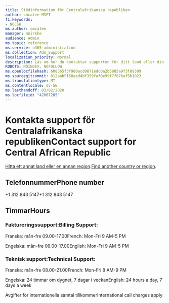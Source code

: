 ```yaml
---
title: Stödinformation för Centralafrikanska republiken
author: cmcatee-MSFT
f1.keywords:
- NOCSH
ms.author: cmcatee
manager: mnirkhe
audience: Admin
ms.topic: reference
ms.service: o365-administration
ms.collection: Adm_Support
localization_priority: Normal
description: Läs om hur du kontaktar supporten för ditt land eller din region.
ROBOTS: NOINDEX, NOFOLLOW
ms.openlocfilehash: 608565f3f980acd9871edc0a2b5885a9f3f89309
ms.sourcegitcommit: 812aab5f58eed4bf359faf0e99f7f876af5b1023
ms.translationtype: MT
ms.contentlocale: sv-SE
ms.lasthandoff: 03/02/2020
ms.locfileid: "42807205"
---
```

# <a name="contact-support-for-central-african-republic"></a><span data-ttu-id="ea1e1-103">Kontakta support för Centralafrikanska republiken</span><span class="sxs-lookup"><span data-stu-id="ea1e1-103">Contact support for Central African Republic</span></span>

<span data-ttu-id="ea1e1-104">[Hitta ett annat land eller en annan region](../contact-support-for-business-products.md).</span><span class="sxs-lookup"><span data-stu-id="ea1e1-104">[Find another country or region](../contact-support-for-business-products.md).</span></span>

## <a name="phone-number"></a><span data-ttu-id="ea1e1-105">Telefonnummer</span><span class="sxs-lookup"><span data-stu-id="ea1e1-105">Phone number</span></span>
<span data-ttu-id="ea1e1-106">+1 312 843 5147</span><span class="sxs-lookup"><span data-stu-id="ea1e1-106">+1 312 843 5147</span></span>

## <a name="hours"></a><span data-ttu-id="ea1e1-107">Timmar</span><span class="sxs-lookup"><span data-stu-id="ea1e1-107">Hours</span></span>
### <a name="billing-support"></a><span data-ttu-id="ea1e1-108">Faktureringssupport:</span><span class="sxs-lookup"><span data-stu-id="ea1e1-108">Billing Support:</span></span>

<span data-ttu-id="ea1e1-109">Franska: mån-fre 09.00-17.00</span><span class="sxs-lookup"><span data-stu-id="ea1e1-109">French: Mon-Fri 9 AM-5 PM</span></span>

<span data-ttu-id="ea1e1-110">Engelska: mån-fre 09.00-17.00</span><span class="sxs-lookup"><span data-stu-id="ea1e1-110">English: Mon-Fri 9 AM-5 PM</span></span>

### <a name="technical-support"></a><span data-ttu-id="ea1e1-111">Teknisk support:</span><span class="sxs-lookup"><span data-stu-id="ea1e1-111">Technical Support:</span></span>

<span data-ttu-id="ea1e1-112">Franska: mån-fre 08.00-21.00</span><span class="sxs-lookup"><span data-stu-id="ea1e1-112">French: Mon-Fri 8 AM-9 PM</span></span>

<span data-ttu-id="ea1e1-113">Engelska: 24 timmar om dygnet, 7 dagar i veckan</span><span class="sxs-lookup"><span data-stu-id="ea1e1-113">English: 24 hours a day, 7 days a week</span></span>

<span data-ttu-id="ea1e1-114">Avgifter för internationella samtal tillkommer</span><span class="sxs-lookup"><span data-stu-id="ea1e1-114">International call charges apply</span></span>
